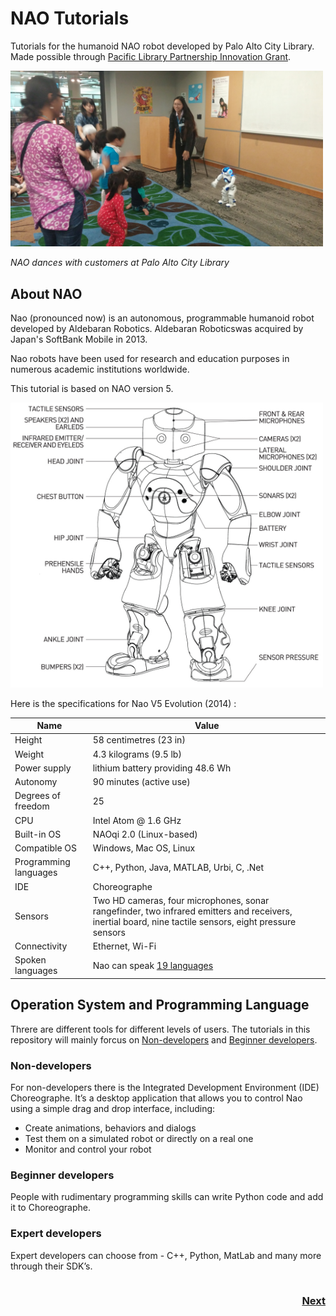 # NAO Tutorials 

Tutorials for the humanoid NAO robot developed by Palo Alto City Library. Made possible through [Pacific Library Partnership Innovation Grant](http://www.plpinfo.org/innovation-grants/).

<img src="./Tutorial/readmeImages/naostorytime.jpg" width="500px"/>


*NAO dances with customers at Palo Alto City Library*

## About NAO

Nao (pronounced now) is an autonomous, programmable humanoid robot developed by Aldebaran Robotics. Aldebaran Roboticswas acquired by Japan's SoftBank Mobile in 2013.

Nao robots have been used for research and education purposes in numerous academic institutions worldwide.

This tutorial is based on NAO version 5. 

<img src="./Tutorial/readmeImages/nao_h25_pres.png" width="500px"/>

Here is the specifications for Nao V5 Evolution (2014) :

Name | Value
--- | ---
Height	| 58 centimetres (23 in)
Weight	| 4.3 kilograms (9.5 lb)
Power supply | lithium battery providing 48.6 Wh
Autonomy | 90 minutes (active use)
Degrees of freedom | 25
CPU | Intel Atom @ 1.6 GHz
Built-in OS | NAOqi 2.0 (Linux-based)
Compatible OS | Windows, Mac OS, Linux
Programming languages | C++, Python, Java, MATLAB, Urbi, C, .Net
IDE | Choreographe
Sensors | Two HD cameras, four microphones, sonar rangefinder, two infrared emitters and receivers, inertial board, nine tactile sensors, eight pressure sensors
Connectivity | Ethernet, Wi-Fi
Spoken languages | Nao can speak [19 languages](http://doc.aldebaran.com/1-14/news/1.14.1/whatsnew.html)

## Operation System and Programming Language

Threre are different tools for different levels of users. The tutorials in this repository will mainly forcus on [Non-developers](#Non-developers) and [Beginner developers](#Beginner-developers).

### Non-developers

For non-developers there is the Integrated Development Environment (IDE) Choreographe. It’s a desktop application that allows you to control Nao using a simple drag and drop interface, including:

* Create animations, behaviors and dialogs
* Test them on a simulated robot or directly on a real one
* Monitor and control your robot

### Beginner developers

People with rudimentary programming skills can write Python code and add it to Choreographe. 

### Expert developers

Expert developers can choose from - C++, Python, MatLab and many more through their SDK’s. 

<h3 style="float:right;"><a href="Tutorial/README1.md">Next</a></h3>